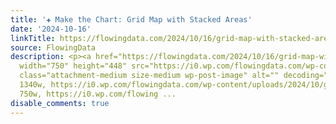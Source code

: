 ```yaml
---
title: '✚ Make the Chart: Grid Map with Stacked Areas'
date: '2024-10-16'
linkTitle: https://flowingdata.com/2024/10/16/grid-map-with-stacked-areas/
source: FlowingData
description: <p><a href="https://flowingdata.com/2024/10/16/grid-map-with-stacked-areas/"><img
  width="750" height="448" src="https://i0.wp.com/flowingdata.com/wp-content/uploads/2024/10/grid-map-featured.png?fit=750%2C448&amp;quality=100&amp;ssl=1"
  class="attachment-medium size-medium wp-post-image" alt="" decoding="async" srcset="https://i0.wp.com/flowingdata.com/wp-content/uploads/2024/10/grid-map-featured.png?w=1340&amp;quality=100&amp;ssl=1
  1340w, https://i0.wp.com/flowingdata.com/wp-content/uploads/2024/10/grid-map-featured.png?resize=750%2C448&amp;quality=100&amp;ssl=1
  750w, https://i0.wp.com/flowing ...
disable_comments: true
---
```

<p><a href="https://flowingdata.com/2024/10/16/grid-map-with-stacked-areas/"><img width="750" height="448" src="https://i0.wp.com/flowingdata.com/wp-content/uploads/2024/10/grid-map-featured.png?fit=750%2C448&amp;quality=100&amp;ssl=1" class="attachment-medium size-medium wp-post-image" alt="" decoding="async" srcset="https://i0.wp.com/flowingdata.com/wp-content/uploads/2024/10/grid-map-featured.png?w=1340&amp;quality=100&amp;ssl=1 1340w, https://i0.wp.com/flowingdata.com/wp-content/uploads/2024/10/grid-map-featured.png?resize=750%2C448&amp;quality=100&amp;ssl=1 750w, https://i0.wp.com/flowing ...